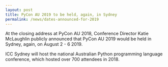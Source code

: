 ```yaml
---
layout: post
title: PyCon AU 2019 to be held, again, in Sydney
permalink: /news/dates-announced-for-2019
---
```


At the closing address at PyCon AU 2018, Conference Director Katie McLaughlin publicly announced that PyCon AU 2019 would be held in Sydney, again, on August 2 - 6 2019. 

ICC Sydney will host the national Australian Python programming language conference, which hosted over 700 attendees in 2018. 


